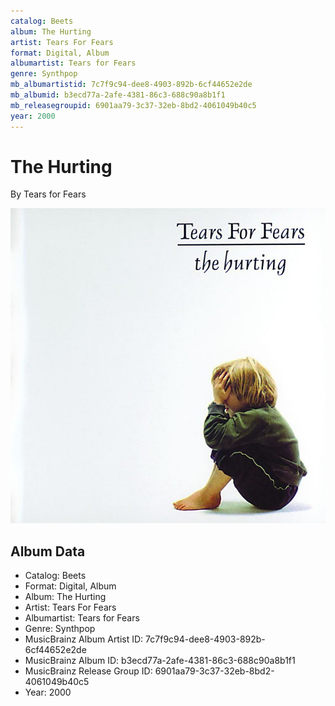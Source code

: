 ```yaml
---
catalog: Beets
album: The Hurting
artist: Tears For Fears
format: Digital, Album
albumartist: Tears for Fears
genre: Synthpop
mb_albumartistid: 7c7f9c94-dee8-4903-892b-6cf44652e2de
mb_albumid: b3ecd77a-2afe-4381-86c3-688c90a8b1f1
mb_releasegroupid: 6901aa79-3c37-32eb-8bd2-4061049b40c5
year: 2000
---
```


# The Hurting

By Tears for Fears

![](../../assets/beetscovers/Tears_For_Fears-The_Hurting.jpg)

## Album Data

- Catalog: Beets
- Format: Digital, Album
- Album: The Hurting
- Artist: Tears For Fears
- Albumartist: Tears for Fears
- Genre: Synthpop
- MusicBrainz Album Artist ID: 7c7f9c94-dee8-4903-892b-6cf44652e2de
- MusicBrainz Album ID: b3ecd77a-2afe-4381-86c3-688c90a8b1f1
- MusicBrainz Release Group ID: 6901aa79-3c37-32eb-8bd2-4061049b40c5
- Year: 2000

